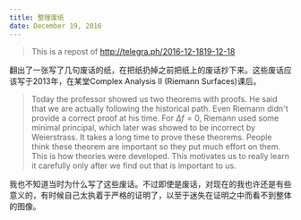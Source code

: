 ```yaml
---
title: 整理废纸
date: December 19, 2016
---
```


> This is a repost of <http://telegra.ph/2016-12-1819-12-18>
>

<!--more-->

翻出了一张写了几句废话的纸，在把纸扔掉之前把纸上的废话抄下来。这些废话应该写于2013年，在某堂Complex Analysis II (Riemann Surfaces)课后。

> Today the professor showed us two theorems with proofs. He said that we are actually following the historical path. Even Riemann didn't provide a correct proof at his time. For $\Delta f = 0$, Riemann used some minimal principal, which later was showed to be incorrect by Weierstrass. It takes a long time to prove these theorems. People think these theorem are important so they put much effort on them. This is how theories were developed. This motivates us to really learn it carefully only after we find out that is important to us.

我也不知道当时为什么写了这些废话。不过即使是废话，对现在的我也许还是有些意义的，有时候自己太执着于严格的证明了，以至于迷失在证明之中而看不到整体的图像。